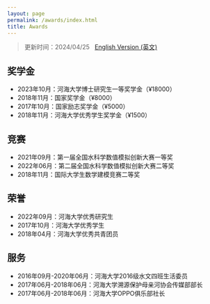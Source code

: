 ```yaml
---
layout: page
permalink: /awards/index.html
title: Awards
---
```


> 更新时间：2024/04/25 &nbsp; [English Version (英文)](https://lujiabo98.github.io/file/awards_en/)

## 奖学金

- 2023年10月：河海大学博士研究生一等奖学金（¥18000）
- 2018年11月：国家奖学金（¥8000）
- 2017年10月：国家励志奖学金（¥5000）
- 2018年11月：河海大学优秀学生奖学金（¥1500）

## 竞赛

- 2021年09月：第一届全国水科学数值模拟创新大赛一等奖<br>
- 2022年06月：第二届全国水科学数值模拟创新大赛二等奖<br>
- 2018年11月：国际大学生数学建模竞赛二等奖

## 荣誉

- 2022年09月：河海大学优秀研究生
- 2017年10月：河海大学优秀学生
- 2018年04月：河海大学优秀共青团员

## 服务

- 2016年09月-2020年06月：河海大学2016级水文四班生活委员
- 2017年06月-2018年06月：河海大学溯源保护母亲河协会传媒部部长
- 2017年06月-2018年06月：河海大学OPPO俱乐部社长

